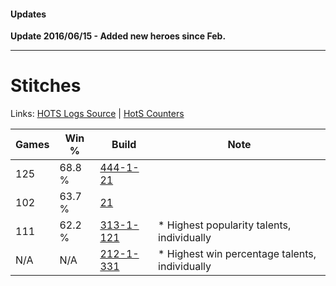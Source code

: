#### Updates

**Update 2016/06/15 - Added new heroes since Feb.**

***

# Stitches

Links: [HOTS Logs Source](https://www.hotslogs.com/Sitewide/HeroDetails?Hero=Stitches) | [HotS Counters](http://hotscounters.com/#/hero/Stitches)

Games  | Win %  | Build     | Note
-----  | -----  | -----     | ----
125    | 68.8 % | [444-1-21](http://www.heroesfire.com/hots/talent-calculator/stitches#5WaP) | 
102    | 63.7 % | [21](http://www.heroesfire.com/hots/talent-calculator/stitches#1v) | 
111    | 62.2 % | [313-1-121](http://www.heroesfire.com/hots/talent-calculator/stitches#o5rn) | * Highest popularity talents, individually
N/A    | N/A    | [212-1-331](http://www.heroesfire.com/hots/talent-calculator/stitches#kFJp) | * Highest win percentage talents, individually
